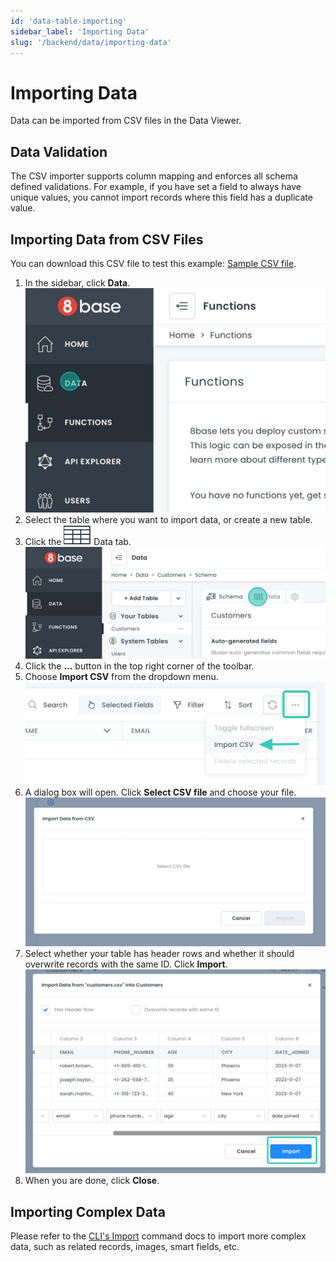 ```yaml
---
id: 'data-table-importing'
sidebar_label: 'Importing Data'
slug: '/backend/data/importing-data'
---
```


# Importing Data

Data can be imported from CSV files in the Data Viewer. 

## Data Validation

The CSV importer supports column mapping and enforces all schema defined validations. For example, if you have set a field to always have unique values, you cannot import records where this field has a duplicate value.

## Importing Data from CSV Files

You can download this CSV file to test this example: [Sample CSV file](_files/customers.csv).

1. In the sidebar, click **Data**.
![Importing csv files](_images/ui_importing_csv_2.png)
2. Select the table where you want to import data, or create a new table.
3. Click the ![data](../../_images/_icons/ic_data_table.svg) Data tab. 
![Importing csv files](_images/ui_importing_csv_3.png)
4. Click the **...** button in the top right corner of the toolbar. 
5. Choose **Import CSV** from the dropdown menu.
![Importing csv files](_images/ui_importing_csv_4.png) 
6. A dialog box will open. Click **Select CSV file** and choose your file.
![Importing csv files](_images/ui_importing_csv_5.png)
7. Select whether your table has header rows and whether it should overwrite records with the same ID. Click **Import**.
![Importing csv files](_images/ui_importing_csv_6.png)
8. When you are done, click **Close**.


## Importing Complex Data

Please refer to the [CLI's Import](/projects/backend/development-tools/cli/commands#import) command docs to import more complex data, such as related records, images, smart fields, etc.



